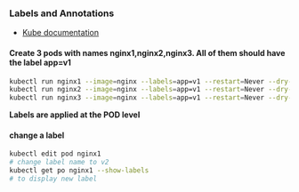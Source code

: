 ### Labels and Annotations

* [Kube documentation](https://kubernetes.io/docs/concepts/overview/working-with-objects/labels/#label-selectors)

#### Create 3 pods with names nginx1,nginx2,nginx3. All of them should have the label app=v1

```bash
kubectl run nginx1 --image=nginx --labels=app=v1 --restart=Never --dry-run=client -o yaml
kubectl run nginx2 --image=nginx --labels=app=v1 --restart=Never --dry-run=client -o yaml
kubectl run nginx3 --image=nginx --labels=app=v1 --restart=Never --dry-run=client -o yaml
```
**Labels are applied at the POD level**

#### change a label
```bash
kubectl edit pod nginx1
# change label name to v2
kubectl get po nginx1 --show-labels
# to display new label
```
